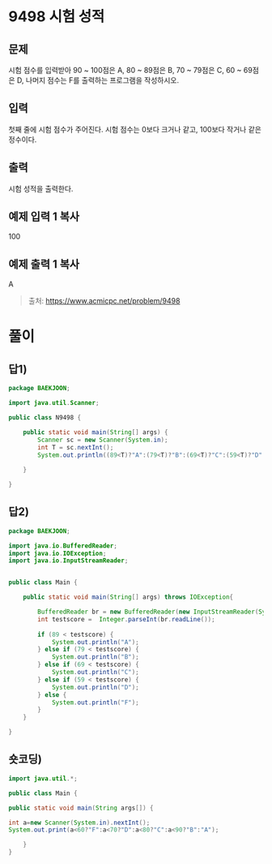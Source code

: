 # 9498 시험 성적

## 문제
시험 점수를 입력받아 90 ~ 100점은 A, 80 ~ 89점은 B, 70 ~ 79점은 C, 60 ~ 69점은 D, 나머지 점수는 F를 출력하는 프로그램을 작성하시오.
## 입력
첫째 줄에 시험 점수가 주어진다. 시험 점수는 0보다 크거나 같고, 100보다 작거나 같은 정수이다.
## 출력
시험 성적을 출력한다.
## 예제 입력 1 복사
100
## 예제 출력 1 복사
A

>출처: <https://www.acmicpc.net/problem/9498> 


# 풀이
## 답1)

```java
package BAEKJOON;

import java.util.Scanner;

public class N9498 {

	public static void main(String[] args) {
		Scanner sc = new Scanner(System.in);
		int T = sc.nextInt();		
		System.out.println((89<T)?"A":(79<T)?"B":(69<T)?"C":(59<T)?"D":"F");
		
	}

}
```


## 답2)

```java
package BAEKJOON;

import java.io.BufferedReader;
import java.io.IOException;
import java.io.InputStreamReader;


public class Main {

	public static void main(String[] args) throws IOException{

		BufferedReader br = new BufferedReader(new InputStreamReader(System.in));
		int testscore =  Integer.parseInt(br.readLine());
		
		if (89 < testscore) {
			System.out.println("A");
		} else if (79 < testscore) {
			System.out.println("B");
		} else if (69 < testscore) {
			System.out.println("C");
		} else if (59 < testscore) {
			System.out.println("D");
		} else {
			System.out.println("F");
		}
	}

}
```


## 숏코딩)
```java
import java.util.*;

public class Main {

public static void main(String args[]) {

int a=new Scanner(System.in).nextInt();
System.out.print(a<60?"F":a<70?"D":a<80?"C":a<90?"B":"A");

	}
}
```